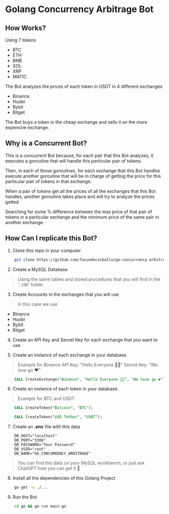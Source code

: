 # Golang Concurrency Arbitrage Bot

## How Works?
Using 7 tokens
- BTC
- ETH
- BNB
- SOL
- XRP
- MATIC

The Bot analyzes the prices of each token in USDT in 4 different exchanges
- Binance
- Huobi
- Bybit
- Bitget

The Bot buys a token in the cheap exchange and sells it on the more expensive exchange.

## Why is a Concurrent Bot?
This is a concurrent Bot because, for each pair that this Bot analyzes, it executes a goroutine that will handle this particular pair of tokens.

Then, in each of those goroutines, for each exchange that this Bot handles execute another goroutine that will be in charge of getting the price for this particular pair of tokens in that exchange.

When a pair of tokens get all the prices of all the exchanges that this Bot handles, another goroutine takes place and will try to analyze the prices getted

Searching for some % difference between the max price of that pair of tokens in a particular exchange and the minimum price of the same pair in another exchange.


## How Can I replicate this Bot?
1. Clone this repo in your computer
```bash
    git clone https://github.com/facundocarballo/go-concurrency-arbitrage.git
```

2. Create a MySQL Database
> Using the same tables and stored procedures that you will find in the '../db' folder.

3. Create Accounts in the exchanges that you will use
> In this case we use
- Binance
- Huobi
- Bybit
- Bitget

4. Create an API Key and Secret Key for each exchange that you want to use.

5. Create an instance of each exchange in your database.
> Example for Binance
> API Key: "Hello Everyone 👋🏼"
> Secret Key: "We love go ❤️"


```sql
    CALL CreateExchange("Binance", "Hello Everyone 👋🏼", "We love go ❤️");
```

6. Create an instance of each token in your database.
> Example for BTC and USDT

```sql
    CALL CreateToken("Bitcoin", "BTC");
```
```sql
    CALL CreateToken("USD Tether", "USDT");
```

7. Create an **.env** file with this data
```.env
    DB_HOST="localhost"
    DB_PORT="3306"
    DB_PASSWORD="Your Password"
    DB_USER="root"
    DB_NAME="GO_CONCURRENCY_ARBITRAGE"
```
> You can find this data on your MySQL workbench, or just ask ChatGPT how you can get it 🤣

8. Install all the dependencies of this Golang Project
```bash
    go get -u ./...
```

9. Run the Bot
```bash
    cd go && go run main.go
```